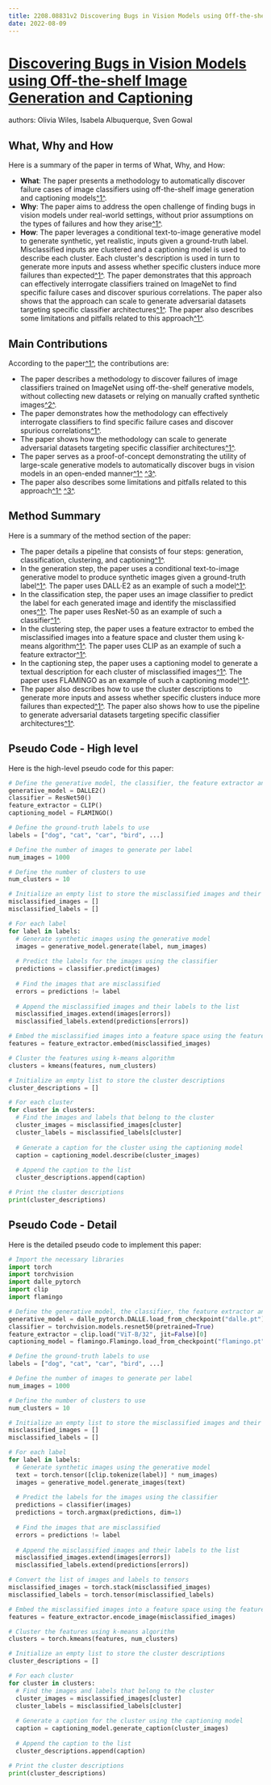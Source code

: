 ```yaml
---
title: 2208.08831v2 Discovering Bugs in Vision Models using Off-the-shelf Image Generation and Captioning
date: 2022-08-09
---
```


# [Discovering Bugs in Vision Models using Off-the-shelf Image Generation and Captioning](http://arxiv.org/abs/2208.08831v2)

authors: Olivia Wiles, Isabela Albuquerque, Sven Gowal


## What, Why and How

[1]: https://arxiv.org/abs/2208.08831 "[2208.08831] Discovering Bugs in Vision Models using Off-the-shelf ..."
[2]: https://arxiv.org/pdf/2208.08831 "DiscoveringBugsinVisionModelsusingOﬀ-the-shelfImage ... - arXiv.org"
[3]: https://lib-arxiv-017.serverfarm.cornell.edu/abs/2208.08831 "[2208.08831] Discovering Bugs in Vision Models using Off-the-shelf ..."

Here is a summary of the paper in terms of What, Why, and How:

- **What**: The paper presents a methodology to automatically discover failure cases of image classifiers using off-the-shelf image generation and captioning models[^1^][1].
- **Why**: The paper aims to address the open challenge of finding bugs in vision models under real-world settings, without prior assumptions on the types of failures and how they arise[^1^][1].
- **How**: The paper leverages a conditional text-to-image generative model to generate synthetic, yet realistic, inputs given a ground-truth label. Misclassified inputs are clustered and a captioning model is used to describe each cluster. Each cluster's description is used in turn to generate more inputs and assess whether specific clusters induce more failures than expected[^1^][1]. The paper demonstrates that this approach can effectively interrogate classifiers trained on ImageNet to find specific failure cases and discover spurious correlations. The paper also shows that the approach can scale to generate adversarial datasets targeting specific classifier architectures[^1^][1]. The paper also describes some limitations and pitfalls related to this approach[^1^][1].

## Main Contributions

[1]: https://openreview.net/pdf?id=maBZZ_W0lD "Discovering Bugs in Vision Models using Off-the-shelf Image Generation ..."
[2]: https://arxiv.org/abs/2208.08831 "Discovering Bugs in Vision Models using Off-the-shelf Image Generation ..."
[3]: https://openreview.net/pdf?id=v61jhmI2zz "DISCOVERINGBUGS IN VISION MODELS USINGOFF THE SHELF IMAGE GENERATION ..."
[4]: https://www.researchgate.net/publication/362789584_Discovering_Bugs_in_Vision_Models_using_Off-the-shelf_Image_Generation_and_Captioning "Discovering Bugs in Vision Models using Off-the-shelf Image Generation ..."

According to the paper[^1^][1], the contributions are:

- The paper describes a methodology to discover failures of image classifiers trained on ImageNet using off-the-shelf generative models, without collecting new datasets or relying on manually crafted synthetic images[^2^][2].
- The paper demonstrates how the methodology can effectively interrogate classifiers to find specific failure cases and discover spurious correlations[^1^][1].
- The paper shows how the methodology can scale to generate adversarial datasets targeting specific classifier architectures[^1^][1].
- The paper serves as a proof-of-concept demonstrating the utility of large-scale generative models to automatically discover bugs in vision models in an open-ended manner[^1^][1] [^3^][4].
- The paper also describes some limitations and pitfalls related to this approach[^1^][1] [^3^][4].

## Method Summary

[1]: https://arxiv.org/abs/2208.08831 "Discovering Bugs in Vision Models using Off-the-shelf Image Generation ..."
[2]: https://openreview.net/pdf?id=maBZZ_W0lD "Discovering Bugs in Vision Models using Off-the-shelf Image Generation ..."
[3]: https://paperswithcode.com/paper/discovering-bugs-in-vision-models-using-off "Discovering Bugs in Vision Models using Off-the-shelf Image Generation ..."
[4]: https://openreview.net/forum?id=maBZZ_W0lD "Discovering Bugs in Vision Models using Off-the-shelf Image Generation ..."

Here is a summary of the method section of the paper:

- The paper details a pipeline that consists of four steps: generation, classification, clustering, and captioning[^1^][1].
- In the generation step, the paper uses a conditional text-to-image generative model to produce synthetic images given a ground-truth label[^1^][1]. The paper uses DALL·E2 as an example of such a model[^1^][1].
- In the classification step, the paper uses an image classifier to predict the label for each generated image and identify the misclassified ones[^1^][1]. The paper uses ResNet-50 as an example of such a classifier[^1^][1].
- In the clustering step, the paper uses a feature extractor to embed the misclassified images into a feature space and cluster them using k-means algorithm[^1^][1]. The paper uses CLIP as an example of such a feature extractor[^1^][1].
- In the captioning step, the paper uses a captioning model to generate a textual description for each cluster of misclassified images[^1^][1]. The paper uses FLAMINGO as an example of such a captioning model[^1^][1].
- The paper also describes how to use the cluster descriptions to generate more inputs and assess whether specific clusters induce more failures than expected[^1^][1]. The paper also shows how to use the pipeline to generate adversarial datasets targeting specific classifier architectures[^1^][1].

## Pseudo Code - High level

Here is the high-level pseudo code for this paper:

```python
# Define the generative model, the classifier, the feature extractor and the captioning model
generative_model = DALLE2()
classifier = ResNet50()
feature_extractor = CLIP()
captioning_model = FLAMINGO()

# Define the ground-truth labels to use
labels = ["dog", "cat", "car", "bird", ...]

# Define the number of images to generate per label
num_images = 1000

# Define the number of clusters to use
num_clusters = 10

# Initialize an empty list to store the misclassified images and their labels
misclassified_images = []
misclassified_labels = []

# For each label
for label in labels:
  # Generate synthetic images using the generative model
  images = generative_model.generate(label, num_images)
  
  # Predict the labels for the images using the classifier
  predictions = classifier.predict(images)
  
  # Find the images that are misclassified
  errors = predictions != label
  
  # Append the misclassified images and their labels to the list
  misclassified_images.extend(images[errors])
  misclassified_labels.extend(predictions[errors])

# Embed the misclassified images into a feature space using the feature extractor
features = feature_extractor.embed(misclassified_images)

# Cluster the features using k-means algorithm
clusters = kmeans(features, num_clusters)

# Initialize an empty list to store the cluster descriptions
cluster_descriptions = []

# For each cluster
for cluster in clusters:
  # Find the images and labels that belong to the cluster
  cluster_images = misclassified_images[cluster]
  cluster_labels = misclassified_labels[cluster]
  
  # Generate a caption for the cluster using the captioning model
  caption = captioning_model.describe(cluster_images)
  
  # Append the caption to the list
  cluster_descriptions.append(caption)

# Print the cluster descriptions
print(cluster_descriptions)
```

## Pseudo Code - Detail

Here is the detailed pseudo code to implement this paper:

```python
# Import the necessary libraries
import torch
import torchvision
import dalle_pytorch
import clip
import flamingo

# Define the generative model, the classifier, the feature extractor and the captioning model
generative_model = dalle_pytorch.DALLE.load_from_checkpoint("dalle.pt")
classifier = torchvision.models.resnet50(pretrained=True)
feature_extractor = clip.load("ViT-B/32", jit=False)[0]
captioning_model = flamingo.Flamingo.load_from_checkpoint("flamingo.pt")

# Define the ground-truth labels to use
labels = ["dog", "cat", "car", "bird", ...]

# Define the number of images to generate per label
num_images = 1000

# Define the number of clusters to use
num_clusters = 10

# Initialize an empty list to store the misclassified images and their labels
misclassified_images = []
misclassified_labels = []

# For each label
for label in labels:
  # Generate synthetic images using the generative model
  text = torch.tensor([clip.tokenize(label)] * num_images)
  images = generative_model.generate_images(text)
  
  # Predict the labels for the images using the classifier
  predictions = classifier(images)
  predictions = torch.argmax(predictions, dim=1)
  
  # Find the images that are misclassified
  errors = predictions != label
  
  # Append the misclassified images and their labels to the list
  misclassified_images.extend(images[errors])
  misclassified_labels.extend(predictions[errors])

# Convert the list of images and labels to tensors
misclassified_images = torch.stack(misclassified_images)
misclassified_labels = torch.tensor(misclassified_labels)

# Embed the misclassified images into a feature space using the feature extractor
features = feature_extractor.encode_image(misclassified_images)

# Cluster the features using k-means algorithm
clusters = torch.kmeans(features, num_clusters)

# Initialize an empty list to store the cluster descriptions
cluster_descriptions = []

# For each cluster
for cluster in clusters:
  # Find the images and labels that belong to the cluster
  cluster_images = misclassified_images[cluster]
  cluster_labels = misclassified_labels[cluster]
  
  # Generate a caption for the cluster using the captioning model
  caption = captioning_model.generate_caption(cluster_images)
  
  # Append the caption to the list
  cluster_descriptions.append(caption)

# Print the cluster descriptions
print(cluster_descriptions)
```